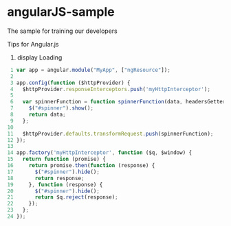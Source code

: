 angularJS-sample
================

The sample for training our developers

Tips for Angular.js

1. display Loading
``` javascript
 1 var app = angular.module("MyApp", ["ngResource"]);
 2 
 3 app.config(function ($httpProvider) {
 4   $httpProvider.responseInterceptors.push('myHttpInterceptor');
 5 
 6   var spinnerFunction = function spinnerFunction(data, headersGetter) {
 7     $("#spinner").show();
 8     return data;
 9   };
10 
11   $httpProvider.defaults.transformRequest.push(spinnerFunction);
12 });
13 
14 app.factory('myHttpInterceptor', function ($q, $window) {
15   return function (promise) {
16     return promise.then(function (response) {
17       $("#spinner").hide();
18       return response;
19     }, function (response) {
20       $("#spinner").hide();
21       return $q.reject(response);
22     });
23   };
24 });
```


